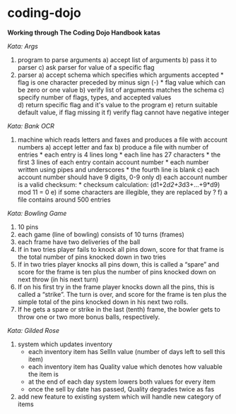 # coding-dojo

**Working through The Coding Dojo Handbook katas**

_Kata: Args_

1. program to parse arguments
    a) accept list of arguments
    b) pass it to parser
    c) ask parser for value of a specific flag
2. parser
    a) accept schema which specifies which arguments accepted
        * flag is one character preceded by minus sign (-)
        * flag value which can be zero or one value
    b) verify list of arguments matches the schema
    c) specify number of flags, types, and accepted values                
    d) return specific flag and it's value to the program
    e) return suitable default value, if flag missing it
    f) verify flag cannot have negative integer
        

_Kata: Bank OCR_

1. machine which reads letters and faxes and produces a file with account numbers
    a) accept letter and fax
    b) produce a file with number of entries
        * each entry is 4 lines long
        * each line has 27 characters
        * the first 3 lines of each entry contain account number
        * each number written using pipes and underscores
        * the fourth line is blank
    c) each account number should have 9 digits, 0-9 only
    d) each account number is a valid checksum:
        * checksum calculation: (d1+2*d2+3*d3+...+9*d9) mod 11 = 0
    e) if some characters are illegible, they are replaced by ?
    f) a file contains around 500 entries


_Kata: Bowling Game_

1. 10 pins
2. each game (line of bowling) consists of 10 turns (frames)
3. each frame have two deliveries of the ball
4. If in two tries player fails to knock all pins down, score for that frame is the total number 
   of pins knocked down in two tries
5. If in two tries player knocks all pins down, this is called a “spare” and score for the 
   frame is ten plus the number of pins knocked down on next throw (in his next turn)
6. If on his first try in the frame player knocks down all the pins, this is called a “strike”. The 
   turn is over, and score for the frame is ten plus the simple total of the pins knocked 
   down in his next two rolls.
7. If he gets a spare or strike in the last (tenth) frame, the bowler gets to throw one or two more bonus 
   balls, respectively.


_Kata: Gilded Rose_

1. system which updates inventory
    * each inventory item has SellIn value (number of days left to sell this item)
    * each inventory item has Quality value which denotes how valuable the item is
    * at the end of each day system lowers both values for every item
    * once the sell by date has passed, Quality degrades twice as fas
2. add new feature to existing system which will handle new category of items
